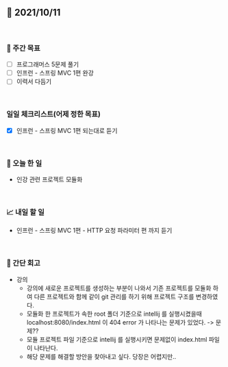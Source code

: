 ## 📅 2021/10/11

<br/>

### 🏹 주간 목표

- [ ] 프로그래머스 5문제 풀기
- [ ] 인프런 - 스프링 MVC 1편 완강
- [ ] 이력서 다듬기

<br/>

### 일일 체크리스트(어제 정한 목표)

- [x] 인프런 - 스프링 MVC 1편 되는대로 듣기

<br/>

### 💯 오늘 한 일

- 인강 관련 프로젝트 모듈화

<br/>

### 📈 내일 할 일

- 인프런 - 스프링 MVC 1편 - HTTP 요청 파라미터 편 까지 듣기

<br/>

### 🧐 간단 회고

- 강의
  - 강의에 새로운 프로젝트를 생성하는 부분이 나와서 기존 프로젝트를 모듈화 하여 다른 프로젝트와 함께 같이 git 관리를 하기 위해 프로젝트 구조를 변경하였다.
  - 모듈화 한 프로젝트가 속한 root 폴더 기준으로 intellij 를 실행시켰을때 localhost:8080/index.html 이 404 error 가 나타나는 문제가 있었다. -> 문제??
  - 모듈 프로젝트 파일 기준으로 intellij 를 실행시키면 문제없이 index.html 파일이 나타난다.
  - 해당 문제를 해결할 방안을 찾아내고 싶다. 당장은 어렵지만..